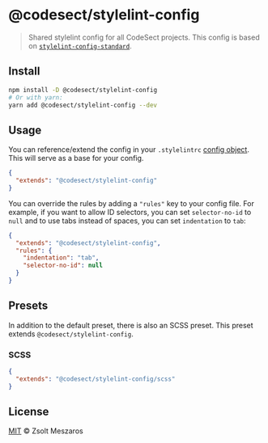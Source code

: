 # @codesect/stylelint-config

> Shared stylelint config for all CodeSect projects. This config is based on [`stylelint-config-standard`](https://github.com/stylelint/stylelint-config-standard).

## Install

```sh
npm install -D @codesect/stylelint-config
# Or with yarn:
yarn add @codesect/stylelint-config --dev
```

## Usage

You can reference/extend the config in your `.stylelintrc` [config object](https://stylelint.io/user-guide/configuration#extends). This will serve as a base for your config.

```JSON
{
  "extends": "@codesect/stylelint-config"
}
```

You can override the rules by adding a `"rules"` key to your config file. For example, if you want to allow ID selectors, you can set `selector-no-id` to `null` and to use tabs instead of spaces, you can set `indentation` to `tab`:

```JSON
{
  "extends": "@codesect/stylelint-config",
  "rules": {
    "indentation": "tab",
    "selector-no-id": null
  }
}
```

## Presets

In addition to the default preset, there is also an SCSS preset. This preset extends `@codesect/stylelint-config`.

### SCSS

```JSON
{
  "extends": "@codesect/stylelint-config/scss"
}
```

## License

[MIT](LICENSE) © Zsolt Meszaros
